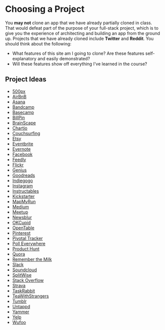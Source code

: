 # Choosing a Project

You **may not** clone an app that we have already partially cloned in
class. That would defeat part of the purpose of your full-stack project,
which is to give you the experience of architecting and building an app
from the ground up. Projects that we have already cloned include
**Twitter** and **Reddit**. You
should think about the following:

* What features of this site am I going to clone? Are these features
  self-explanatory and easily demonstrated?
* Will these features show off everything I've learned in the course?

## Project Ideas

- [500px](http://www.500px.com)
- [AirBnB](http://www.airbnb.com)
- [Asana](http://www.asana.com)
- [Bandcamp](http://www.bandcamp.com)
- [Basecamp](http://www.basecamp.com)
- [BillPin](http://www.billpin.com)
- [BrainScape](https://www.brainscape.com)
- [Chartio](http://www.chartio.com)
- [Couchsurfing](http://www.couchsurfing.com)
- [Etsy](http://www.etsy.com)
- [Eventbrite](http://www.eventbrite.com)
- [Evernote](http://www.evernote.com)
- [Facebook](http://www.facebook.com)
- [Feedly](http://www.feedly.com)
- [Flickr](http://www.flickr.com)
- [Genius](http://www.genius.com)
- [Goodreads](http://www.goodreads.com)
- [Indiegogo](https://www.indiegogo.com/)
- [Instagram](http://www.instagram.com)
- [Instructables](http://www.instructables.com/)
- [Kickstarter](http://www.kickstarter.com)
- [MapMyRun](http://www.mapmyrun.com/)
- [Medium](http://www.medium.com)
- [Meetup](http://www.meetup.com)
- [Newsblur](http://www.newsblur.com)
- [OKCupid](http://www.okcupid.com)
- [OpenTable](http://www.opentable.com/)
- [Pinterest](http://www.pinterest.com)
- [Pivotal Tracker](http://www.pivotaltracker.com)
- [Poll Everywhere](http://www.polleverywhere.com)
- [Product Hunt](https://www.producthunt.com/)
- [Quora](http://www.quora.com)
- [Remember the Milk](https://www.rememberthemilk.com/)
- [Slack](http://www.slack.com)
- [Soundcloud](http://www.soundcloud.com)
- [SplitWise](http://www.splitwise.com)
- [Stack Overflow](http://www.stackoverflow.com)
- [Strava](http://www.strava.com)
- [TaskRabbit](http://www.taskrabbit.com)
- [TeaWithStrangers](http://www.teawithstrangers.com/)
- [Tumblr](http://www.tumblr.com/)
- [Untappd](https://untappd.com)
- [Yammer](http://www.yammer.com)
- [Yelp](http://www.yelp.com)
- [Wufoo](http://www.wufoo.com)
